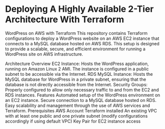
Deploying A Highly Available 2-Tier Architecture With Terraform
=======
WordPress on AWS with Terraform
This repository contains Terraform configurations to deploy a WordPress website on an AWS EC2 instance that connects to a MySQL database hosted on AWS RDS. This setup is designed to provide a scalable, secure, and efficient environment for running a WordPress site on AWS infrastructure.

Architecture Overview
EC2 Instance: Hosts the WordPress application, running on Amazon Linux 2 AMI. The instance is configured in a public subnet to be accessible via the Internet.
RDS MySQL Instance: Hosts the MySQL database for WordPress in a private subnet, ensuring that the database is not directly accessible from the Internet.
Security Groups: Properly configured to allow only necessary traffic to and from the EC2 and RDS instances.
Features
Automated setup of the WordPress environment on an EC2 instance.
Secure connection to a MySQL database hosted on RDS.
Easy scalability and management through the use of AWS services and Terraform.
Prerequisites
AWS Account
Terraform installed
An existing VPC with at least one public and one private subnet (modify configurations accordingly if using default VPC)
Key Pair for EC2 instance access
